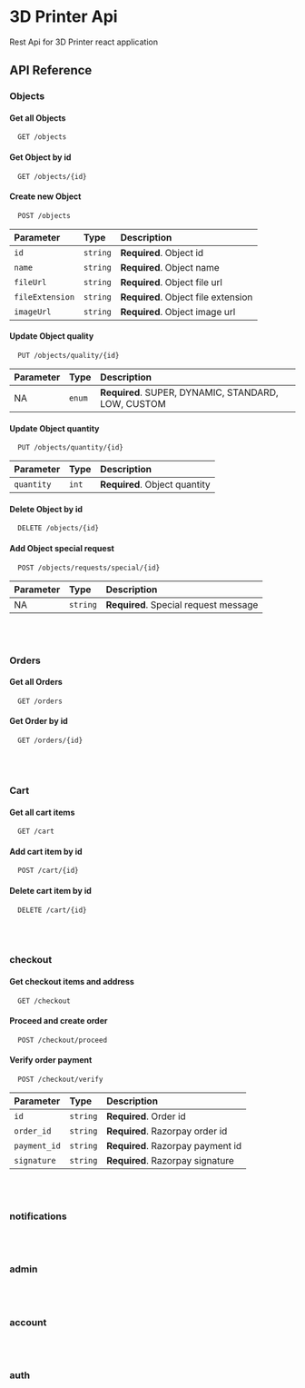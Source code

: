 # 3D Printer Api

Rest Api for 3D Printer react application

## API Reference

### Objects

#### Get all Objects

```http
  GET /objects
```

#### Get Object by id

```http
  GET /objects/{id}
```

#### Create new Object

```http
  POST /objects
```

| Parameter | Type     | Description                |
| :-------- | :------- | :------------------------- |
| `id` | `string` | **Required**. Object id |
| `name` | `string` | **Required**. Object name |
| `fileUrl` | `string` | **Required**. Object file url |
| `fileExtension` | `string` | **Required**. Object file extension |
| `imageUrl` | `string` | **Required**. Object image url |

#### Update Object quality

```http
  PUT /objects/quality/{id}
```

| Parameter | Type     | Description                |
| :-------- | :------- | :------------------------- |
| NA | `enum` | **Required**. SUPER, DYNAMIC, STANDARD, LOW, CUSTOM |

#### Update Object quantity

```http
  PUT /objects/quantity/{id}
```

| Parameter | Type     | Description                |
| :-------- | :------- | :------------------------- |
| `quantity` | `int` | **Required**. Object quantity |

#### Delete Object by id

```http
  DELETE /objects/{id}
```

#### Add Object special request

```http
  POST /objects/requests/special/{id}
```

| Parameter | Type     | Description                |
| :-------- | :------- | :------------------------- |
| NA | `string` | **Required**. Special request message |

</br></br>

### Orders

#### Get all Orders

```http
  GET /orders
```

#### Get Order by id

```http
  GET /orders/{id}
```

</br></br>

### Cart

#### Get all cart items

```http
  GET /cart
```

#### Add cart item by id

```http
  POST /cart/{id}
```

#### Delete cart item by id

```http
  DELETE /cart/{id}
```

</br></br>

### checkout

#### Get checkout items and address

```http
  GET /checkout
```

#### Proceed and create order

```http
  POST /checkout/proceed
```

#### Verify order payment

```http
  POST /checkout/verify
```

| Parameter | Type     | Description                |
| :-------- | :------- | :------------------------- |
| `id` | `string` | **Required**. Order id |
| `order_id` | `string` | **Required**. Razorpay order id |
| `payment_id` | `string` | **Required**. Razorpay payment id |
| `signature` | `string` | **Required**. Razorpay signature |

</br></br>

### notifications

</br></br>

### admin

</br></br>

### account

</br></br>

### auth

</br></br>
